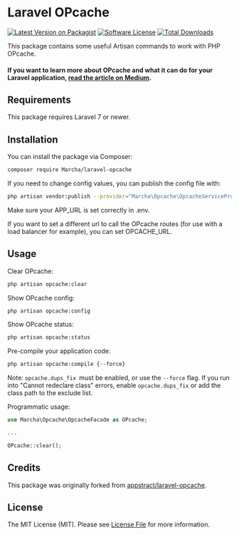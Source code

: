# Laravel OPcache

[![Latest Version on Packagist](https://img.shields.io/packagist/v/Marcha/lumen-opcache.svg?style=flat-square)](https://packagist.org/packages/Marcha/lumen-opcache)
[![Software License](https://img.shields.io/badge/license-MIT-brightgreen.svg?style=flat-square)](LICENSE.md)
[![Total Downloads](https://img.shields.io/packagist/dt/Marcha/lumen-opcache.svg?style=flat-square)](https://packagist.org/packages/Marcha/lumen-opcache)

This package contains some useful Artisan commands to work with PHP OPcache.

#### If you want to learn more about OPcache and what it can do for your Laravel application, [read the article on Medium](https://medium.com/Marcha/make-your-laravel-app-fly-with-php-opcache-9948db2a5f93#.bjrpj4h1c).

## Requirements
This package requires Laravel 7 or newer.

## Installation

You can install the package via Composer:

``` bash
composer require Marcha/laravel-opcache
```

If you need to change config values, you can publish the config file with:

```bash
php artisan vendor:publish --provider="Marcha\Opcache\OpcacheServiceProvider" --tag="config"
```

Make sure your APP_URL is set correctly in .env.

If you want to set a different url to call the OPcache routes (for use with a load balancer for example),
you can set OPCACHE_URL.

## Usage

Clear OPcache:
``` bash
php artisan opcache:clear
```

Show OPcache config:
``` bash
php artisan opcache:config
```

Show OPcache status:
``` bash
php artisan opcache:status
```

Pre-compile your application code:
``` bash
php artisan opcache:compile {--force}
```
Note: `opcache.dups_fix `must be enabled, or use the `--force` flag.
If you run into "Cannot redeclare class" errors, enable `opcache.dups_fix` or add the class path to the exclude list.

Programmatic usage:

```php
use Marcha\Opcache\OpcacheFacade as OPcache;

...

OPcache::clear();
```

## Credits
This package was originally forked from [appstract/laravel-opcache](https://github.com/appstract/laravel-opcache).
## License

The MIT License (MIT). Please see [License File](LICENSE.md) for more information.
